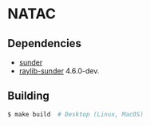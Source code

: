 NATAC
=====

## Dependencies
+ [sunder](https://github.com/ashn-dot-dev/sunder)
+ [raylib-sunder](https://github.com/ashn-dot-dev/raylib-sunder) 4.6.0-dev.

## Building
```sh
$ make build  # Desktop (Linux, MacOS)
```
